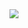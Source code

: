 <img src="https://capsule-render.vercel.app/api?type=waving&color=random,&height=300&section=header&text=LeeDogun&fontSize=90" />
